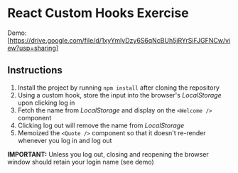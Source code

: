 # React Custom Hooks Exercise

Demo: [https://drive.google.com/file/d/1xyYmlyDzy6S6qNcBUh5jRYrSiFJGFNCw/view?usp=sharing]

## Instructions

1. Install the project by running `npm install` after cloning the repository
2. Using a custom hook, store the input into the browser's *LocalStorage* upon clicking log in
3. Fetch the name from *LocalStorage* and display on the `<Welcome />` component
4. Clicking log out will remove the name from *LocalStorage*
5. Memoized the `<Quote />` component so that it doesn't re-render whenever you log in and log out

**IMPORTANT:** Unless you log out, closing and reopening the browser window should retain your login name (see demo)

